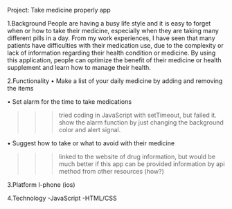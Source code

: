 Project: Take medicine properly app

1.Background 
People are having a busy life style and it is easy to forget when or how to take their medicine, especially when they are taking many different pills in a day. From my work experiences, I have seen that many patients have difficulties with their medication use, due to the complexity or lack of information regarding their health condition or medicine. By using this application, people can optimize the benefit of their medicine or health supplement and learn how to manage their health. 

2.Functionality 
•	Make a list of your daily medicine by adding and removing the items

•	Set alarm for the time to take medications
>>> tried coding in JavaScript with setTimeout, but failed it. 
>>> show the alarm function by just changing the background color and alert signal. 

•	Suggest how to take or what to avoid with their medicine
>>> linked to the website of drug information, but would be much better if this app can be provided information by api method from other resources (how?)
 
3.Platform 
I-phone (ios)

4.Technology 
-JavaScript
-HTML/CSS



